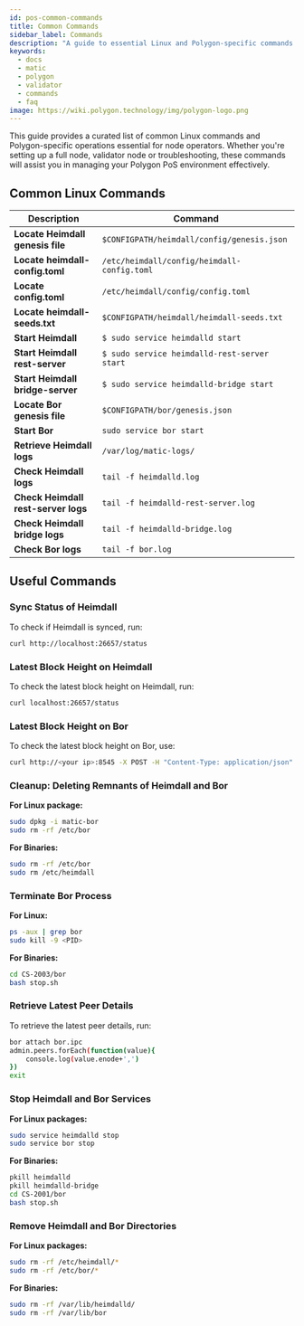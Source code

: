 ```yaml
---
id: pos-common-commands
title: Common Commands
sidebar_label: Commands
description: "A guide to essential Linux and Polygon-specific commands for node operations."
keywords:
  - docs
  - matic
  - polygon
  - validator
  - commands
  - faq
image: https://wiki.polygon.technology/img/polygon-logo.png
---
```


This guide provides a curated list of common Linux commands and Polygon-specific operations essential for node operators. Whether you're setting up a full node, validator node or troubleshooting, these commands will assist you in managing your Polygon PoS environment effectively.

## Common Linux Commands

| Description                           | Command                                        |
| ------------------------------------- | ---------------------------------------------- |
| **Locate Heimdall genesis file**      | `$CONFIGPATH/heimdall/config/genesis.json`     |
| **Locate heimdall-config.toml**       | `/etc/heimdall/config/heimdall-config.toml`    |
| **Locate config.toml**                | `/etc/heimdall/config/config.toml`             |
| **Locate heimdall-seeds.txt**         | `$CONFIGPATH/heimdall/heimdall-seeds.txt`      |
| **Start Heimdall**                    | `$ sudo service heimdalld start`               |
| **Start Heimdall rest-server**        | `$ sudo service heimdalld-rest-server start`   |
| **Start Heimdall bridge-server**      | `$ sudo service heimdalld-bridge start`        |
| **Locate Bor genesis file**           | `$CONFIGPATH/bor/genesis.json`                 |
| **Start Bor**                         | `sudo service bor start`                       |
| **Retrieve Heimdall logs**            | `/var/log/matic-logs/`                         |
| **Check Heimdall logs**               | `tail -f heimdalld.log`                        |
| **Check Heimdall rest-server logs**   | `tail -f heimdalld-rest-server.log`            |
| **Check Heimdall bridge logs**        | `tail -f heimdalld-bridge.log`                 |
| **Check Bor logs**                    | `tail -f bor.log`                              |

## Useful Commands

### Sync Status of Heimdall

To check if Heimdall is synced, run:

```bash
curl http://localhost:26657/status
```

### Latest Block Height on Heimdall

To check the latest block height on Heimdall, run:

```bash
curl localhost:26657/status
```

### Latest Block Height on Bor

To check the latest block height on Bor, use:

```bash
curl http://<your ip>:8545 -X POST -H "Content-Type: application/json" -d '{"jsonrpc":"2.0", "id":1, "method":"bor_getSigners", "params":["0x98b3ea"]}'
```

### Cleanup: Deleting Remnants of Heimdall and Bor

**For Linux package:**

```bash
sudo dpkg -i matic-bor
sudo rm -rf /etc/bor
```

**For Binaries:**

```bash
sudo rm -rf /etc/bor
sudo rm /etc/heimdall
```

### Terminate Bor Process

**For Linux:**

```bash
ps -aux | grep bor
sudo kill -9 <PID>
```

**For Binaries:**

```bash
cd CS-2003/bor
bash stop.sh
```

### Retrieve Latest Peer Details

To retrieve the latest peer details, run:

```bash
bor attach bor.ipc
admin.peers.forEach(function(value){
    console.log(value.enode+',')
})
exit
```

### Stop Heimdall and Bor Services

**For Linux packages:**

```bash
sudo service heimdalld stop
sudo service bor stop
```

**For Binaries:**

```bash
pkill heimdalld
pkill heimdalld-bridge
cd CS-2001/bor
bash stop.sh
```

### Remove Heimdall and Bor Directories

**For Linux packages:**

```bash
sudo rm -rf /etc/heimdall/*
sudo rm -rf /etc/bor/*
```

**For Binaries:**

```bash
sudo rm -rf /var/lib/heimdalld/
sudo rm -rf /var/lib/bor
```

